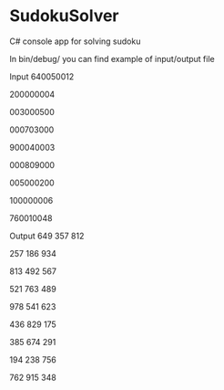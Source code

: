 # SudokuSolver
C# console app for solving sudoku

In bin/debug/ you can find example of input/output file

Input
640050012

200000004

003000500

000703000

900040003

000809000

005000200

100000006

760010048

Output
649 357 812 

257 186 934 

813 492 567 


521 763 489 

978 541 623 

436 829 175 


385 674 291 

194 238 756 

762 915 348 

